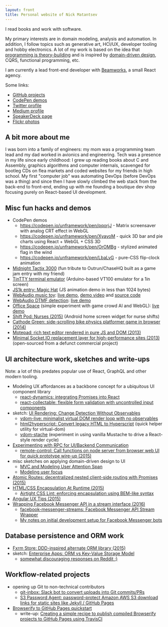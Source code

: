 ```yaml
---
layout: front
title: Personal website of Nick Matantsev
---
```


I read books and work with software.

My primary interests are in domain modeling, analysis and automation. In addition, I follow topics such as generative art, HCI/UX, developer tooling and hobby electronics. A lot of my work is based on the idea that [programming is theory-building](http://www.dc.uba.ar/materias/plp/cursos/material/programmingAsTheoryBuilding) and is inspired by [domain-driven design](https://en.wikipedia.org/wiki/Domain-driven_design), CQRS, functional programming, etc.

I am currently a lead front-end developer with [Beamworks](https://beamworks.io), a small React agency.

Some links:

- [GitHub projects](https://github.com/unframework)
- [CodePen demos](http://codepen.io/unframework/)
- [Twitter profile](https://twitter.com/unframework)
- [Medium profile](https://medium.com/@unframework)
- [SpeakerDeck page](https://speakerdeck.com/unframework)
- [Flickr photos](https://www.flickr.com/photos/nickmatantsev/)

## A bit more about me

I was born into a family of engineers: my mom was a programming team lead and my dad worked in avionics and engineering. Tech was a presence in my life since early childhood: I grew up reading books about C and Assembly, graphics algorithms and computer internals, scavenged for bootleg CDs on flea markets and coded websites for my friends in high school. My first "computer job" was automating DevOps (before DevOps was a thing) and since then I have slowly climbed the web stack from the back-end to front-end, ending up with me founding a boutique dev shop focusing purely on React-based UI development.

## Misc fun hacks and demos

* CodePen demos
    * https://codepen.io/unframework/pen/pqorjJ - Matrix screensaver with analog CRT effect in WebGL
    * https://codepen.io/unframework/pen/XyayoM - quick 3D bar and pie charts using React + WebGL + CSS 3D
    * https://codepen.io/unframework/pen/OrOMBg - stylized animated flag in the wind
    * https://codepen.io/unframework/pen/LbaLvG - pure-CSS flip-clock animation
* [Midnight Tactix 3000](https://twitter.com/atesgoral/status/993972666540417024) (fun tribute to Outrun/ChaseHQ built as a game jam entry with my friend)
* [TinTTY terminal emulator](https://hackaday.io/project/27359-tiny-wearable-8-bit-vt100-console) (Arduino-based VT100 emulator for a 1in screen)
* [JS1k entry: Magic Hat](http://js1k.com/2017-magic/demo/2827) (JS animation demo in less than 1024 bytes)
* [WebAudio music toy](/webaudio-music-toy): [live demo](http://unframework.github.io/eltrn/), [demo video](https://www.youtube.com/watch?v=uZM0nfuLfxM) and [source code](https://github.com/unframework/eltrn)
* [WebAudio DTMF detection](https://github.com/unframework/dtmf-detect): [live demo](https://unframework.github.io/dtmf-detect/)
* [Office Space](https://github.com/unframework/office-space) (simple experiment with game crowd AI and WebGL): [live demo](https://unframework.github.io/office-space/)
* [Shift Pod: Nurses (2015)](https://play.google.com/store/apps/details?id=com.unframework.nursingshifttracker) (Android home screen widget for nurse shifts)
* [Cathode Green: side-scrolling bike physics platformer game in browser (2014)](https://github.com/unframework/cathode-green)
* [Motepad: rich text editor rendered in pure JS and DOM (2013)](https://github.com/unframework/motepad)
* [Minimal Socket.IO replacement layer for high-performance sites (2013)](https://github.com/unframework/fusio) (open-sourced from a defunct commercial project)

## UI architecture work, sketches and write-ups

Note: a lot of this predates popular use of React, GraphQL and other modern tooling.

* Modeling UX affordances as a backbone concept for a ubiquitous UI component library
    * [react-dynamics: integrating Promises into React](https://github.com/beamworks/react-dynamics)
    * [react-collectable: flexible form validation with uncontrolled input components](https://github.com/beamworks/react-collectable)
* sketch: [UI Rendering: Change Detection Without Observables](/ui-repaint)
    * [vdom-live: minimalist virtual DOM render loop with no observables](https://github.com/unframework/vdom-live)
    * [html2hyperscript: Convert legacy HTML to Hyperscript](https://github.com/unframework/html2hyperscript) (quick helper utility for virtual-dom)
    * [vdom-stache](https://github.com/unframework/vdom-stache) (experiment in using vanilla Mustache to drive a React-style render cycle)
* [Experimenting with RPC for UI/Backend Communication](https://medium.com/@unframework/experimenting-with-rpc-for-ui-backend-communication-8b6e214a7f7f#.oqw1js3u0)
    * [remote-control: Call functions on node server from browser web UI for quick prototype wire-up (2015)](https://github.com/unframework/remote-control)
* misc sketches on applying domain-driven design to UI
    * [MVC and Modeling User Attention Span](/view-attention-span)
    * [Modeling user focus](/user-focus-model)
* [Atomic Routes: decentralized nested client-side routing with Promises (2015)](https://github.com/unframework/atomic-routes)
* [HTML/CSS Encapsulation At Runtime (2015)](/html-css-encapsulation-at-runtime)
    * [Airtight CSS Lint: enforcing encapsulation using BEM-like syntax](https://github.com/unframework/airtight-css-lint)
* [Angular UX Tips (2015)](http://ng-ux.tips)
* [Wrapping Facebook Messenger API in a stream interface (2016)](/wrapping-facebook-messenger-stream-api)
    * [facebook-messenger-streams: Facebook Messenger API Stream Wrapper](https://github.com/myplanet/facebook-messenger-streams)
    * [My notes on initial development setup for Facebook Messenger bots](/facebook-bot-setup)

## Database persistence and ORM work

* [Fxrm Store: DDD-inspired alternate ORM library (2015)](https://github.com/fxrm/fxrm-store)
* sketch: [Enterprise Apps: ORM vs Key-Value Storage Model](/orm-vs-key-value)
    * [somewhat discouraging responses on Reddit :)](https://www.reddit.com/r/programming/comments/2t36ra/disappointed_in_orm_keyvalue_store_might_be_a/)

## Workflow-related projects

* opening up Git to non-technical contributors
    * [git-inbox: Slack bot to convert uploads into Git commits/PRs](https://github.com/unframework/git-inbox)
    * [S3 Password Agent: password-protect Amazon AWS S3 download links for static sites like Jekyll / GitHub Pages](https://github.com/unframework/s3-password-agent)
* [Browserify to GitHub Pages quickstart](https://github.com/unframework/browserify-github-pages)
    * write-up: [Creating a simple recipe to publish compiled Browserify projects to GitHub Pages using TravisCI](/browserify-github-pages-quickstart)
